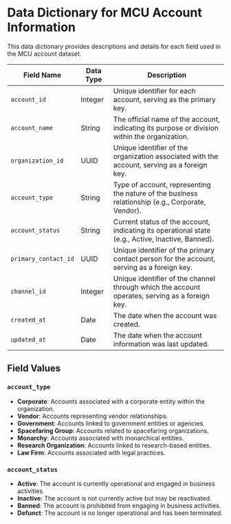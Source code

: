 # Data Dictionary for MCU Account Information

This data dictionary provides descriptions and details for each field used in the MCU account dataset.

| Field Name          | Data Type | Description                                                                                      |
|---------------------|-----------|--------------------------------------------------------------------------------------------------|
| `account_id`        | Integer   | Unique identifier for each account, serving as the primary key.                                  |
| `account_name`      | String    | The official name of the account, indicating its purpose or division within the organization.     |
| `organization_id`   | UUID      | Unique identifier of the organization associated with the account, serving as a foreign key.      |
| `account_type`      | String    | Type of account, representing the nature of the business relationship (e.g., Corporate, Vendor).  |
| `account_status`    | String    | Current status of the account, indicating its operational state (e.g., Active, Inactive, Banned). |
| `primary_contact_id`| UUID      | Unique identifier of the primary contact person for the account, serving as a foreign key.        |
| `channel_id`        | Integer   | Unique identifier of the channel through which the account operates, serving as a foreign key.    |
| `created_at`        | Date      | The date when the account was created.                                                            |
| `updated_at`        | Date      | The date when the account information was last updated.                                           |

## Field Values

### `account_type`
- **Corporate**: Accounts associated with a corporate entity within the organization.
- **Vendor**: Accounts representing vendor relationships.
- **Government**: Accounts linked to government entities or agencies.
- **Spacefaring Group**: Accounts related to spacefaring organizations.
- **Monarchy**: Accounts associated with monarchical entities.
- **Research Organization**: Accounts linked to research-based entities.
- **Law Firm**: Accounts associated with legal practices.

### `account_status`
- **Active**: The account is currently operational and engaged in business activities.
- **Inactive**: The account is not currently active but may be reactivated.
- **Banned**: The account is prohibited from engaging in business activities.
- **Defunct**: The account is no longer operational and has been terminated.
